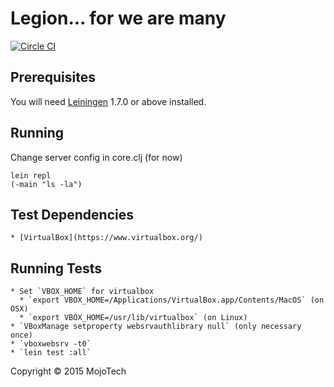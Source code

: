 # Legion... for we are many

[![Circle CI](https://circleci.com/gh/mojotech/legion.svg?style=svg)](https://circleci.com/gh/mojotech/legion)

## Prerequisites

You will need [Leiningen][1] 1.7.0 or above installed.

[1]: https://github.com/technomancy/leiningen

## Running

Change server config in core.clj (for now)

    lein repl
    (-main "ls -la")

## Test Dependencies

    * [VirtualBox](https://www.virtualbox.org/)

## Running Tests

    * Set `VBOX_HOME` for virtualbox
      * `export VBOX_HOME=/Applications/VirtualBox.app/Contents/MacOS` (on OSX)
      * `export VBOX_HOME=/usr/lib/virtualbox` (on Linux)
    * `VBoxManage setproperty websrvauthlibrary null` (only necessary once)
    * `vboxwebsrv -t0`
    * `lein test :all`

Copyright © 2015 MojoTech
